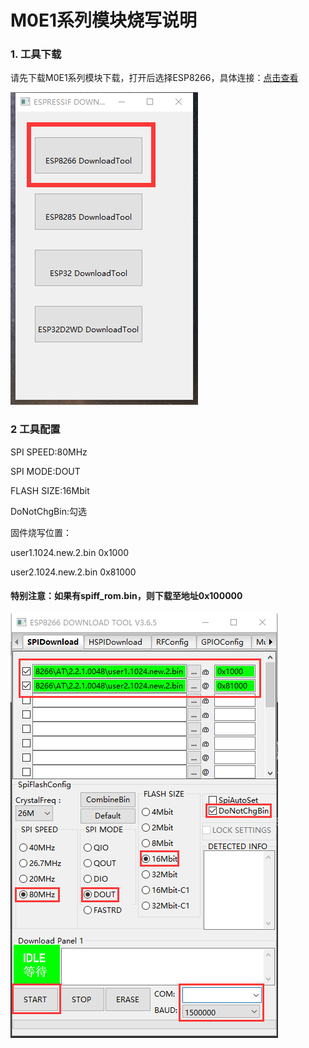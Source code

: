 # M0E1系列模块烧写说明

### 1. 工具下载

请先下载M0E1系列模块下载，打开后选择ESP8266，具体连接：[点击查看](https://share.weiyun.com/5Oi0xqG)

![menu](PNG/menu.png)

### 2 工具配置

SPI SPEED:80MHz

SPI MODE:DOUT

FLASH SIZE:16Mbit

DoNotChgBin:勾选

固件烧写位置：

user1.1024.new.2.bin 0x1000

user2.1024.new.2.bin 0x81000

#### 特别注意：如果有spiff_rom.bin，则下载至地址0x100000

![download](PNG/download.png)
